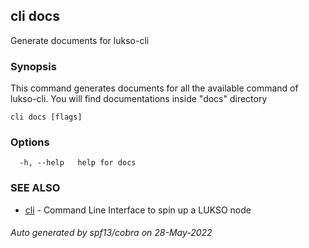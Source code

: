 ## cli docs

Generate documents for lukso-cli

### Synopsis

This command generates documents for all the available command of lukso-cli.
You will find documentations inside "docs" directory

```
cli docs [flags]
```

### Options

```
  -h, --help   help for docs
```

### SEE ALSO

* [cli](cli.md)	 - Command Line Interface to spin up a LUKSO node

###### Auto generated by spf13/cobra on 28-May-2022
